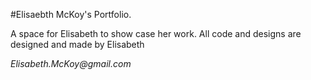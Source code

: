 #Elisaebth McKoy's Portfolio.

A space for Elisabeth to show case her work.
All code and designs are designed and made by Elisabeth

_Elisabeth.McKoy@gmail.com_
